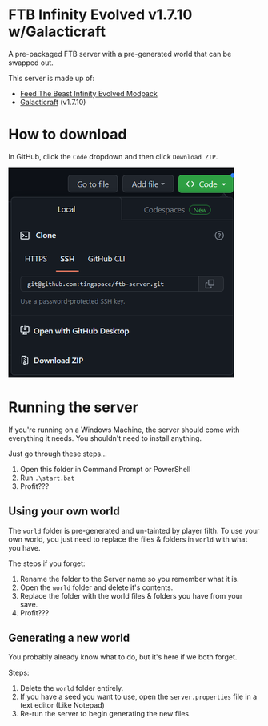# FTB Infinity Evolved v1.7.10 w/Galacticraft

A pre-packaged FTB server with a pre-generated world that can be swapped out.

This server is made up of:
- [Feed The Beast Infinity Evolved Modpack](https://feed-the-beast.com/modpacks/23-ftb-infinity-evolved-17)
- [Galacticraft](https://micdoodle8.com/mods/galacticraft/) (v1.7.10)

# How to download

In GitHub, click the `Code` dropdown and then click `Download ZIP`.

![img](how-to-download.png)

# Running the server

If you're running on a Windows Machine, the server should come with everything it needs. You shouldn't need to install anything.

Just go through these steps...

1. Open this folder in Command Prompt or PowerShell
2. Run `.\start.bat`
3. Profit???

## Using your own world

The `world` folder is pre-generated and un-tainted by player filth. To use your own world, you just need to replace the files & folders in `world` with what you have.

The steps if you forget:

1. Rename the folder to the Server name so you remember what it is.
2. Open the `world` folder and delete it's contents.
3. Replace the folder with the world files & folders you have from your save.
4. Profit???

## Generating a new world

You probably already know what to do, but it's here if we both forget.

Steps:

1. Delete the `world` folder entirely.
2. If you have a seed you want to use, open the `server.properties` file in a text editor (Like Notepad)
3. Re-run the server to begin generating the new files.

